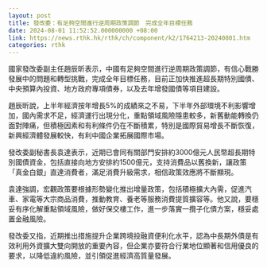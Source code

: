 ```yaml
---
layout: post
title: 發改委：有足夠空間進行逆周期政策調節　完成全年目標任務
date: 2024-08-01 11:52:52.000000000 +08:00
link: https://news.rthk.hk/rthk/ch/component/k2/1764213-20240801.htm
categories: rthk
---
```


國家發改委副主任趙辰昕表示，中國有足夠空間進行逆周期政策調節，有信心戰勝發展中的問題和轉型挑戰，完成全年目標任務，目前正加快推進超長期特別國債、中央預算內投資、地方政府專項債券，以及去年增發國債等項目建設。

趙辰昕說，上半年經濟按年增長5%的成績來之不易，下半年外部環境不利影響增加，國內需求不足，經濟運行出現分化，重點領域風險隱患較多，新舊動能轉換仍面對陣痛，但積極因素和有利條件仍在不斷積累，特別是國際貿易增長不斷恢復，新興經濟體發展較快，有利中國企業拓展國際市場。

發改委副秘書長袁達表示，近期已會同有關部門安排約3000億元人民幣超長期特別國債資金，包括直接向地方安排約1500億元，支持消費品以舊換新，讓政策「真金白銀」直達消費者，滿足消費升級需求，相信政策效應將不斷顯現。

袁達強調，宏觀政策要根據形勢變化推出增量政策，包括積極擴大內需，促進汽車、家電等大宗商品消費，推動教育、養老等服務消費提質擴容等。他又說，要穩妥有序化解重點領域風險，做好保交樓工作，進一步落實一攬子化債方案，穩妥處置金融風險。

發改委又指，近期推出措施提升企業跨境投融資便利化水平，認為中長期外債是有效利用外資擴大雙向開放的重要內容，但企業亦要符合行業地位顯著和信用優良的要求，以降低違約風險，並引領促進經濟高質量發展。
